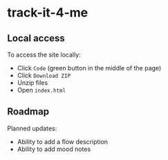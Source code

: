 # track-it-4-me

## Local access
To access the site locally:
- Click `Code` (green button in the middle of the page)
- Click `Download ZIP`
- Unzip files
- Open `index.html`


## Roadmap
Planned updates:
- Ability to add a flow description
- Ability to add mood notes